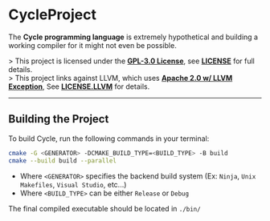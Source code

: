 # CycleProject

The **Cycle programming language** is extremely hypothetical and building a working compiler for it might not even be possible.

\> This project is licensed under the **[GPL-3.0 License](https://www.gnu.org/licenses/gpl-3.0.en.html)**, see **[LICENSE](./LICENSE)** for full details.
<br>
\> This project links against LLVM, which uses **[Apache 2.0 w/ LLVM Exception](https://llvm.org/LICENSE.txt)**, See **[LICENSE.LLVM](./LICENSE.LLVM)** for details.

---

## Building the Project

To build Cycle, run the following commands in your terminal:

```bash
cmake -G <GENERATOR> -DCMAKE_BUILD_TYPE=<BUILD_TYPE> -B build
cmake --build build --parallel
```

- Where ```<GENERATOR>``` specifies the backend build system (Ex: ```Ninja```, ```Unix Makefiles```, ```Visual Studio```, etc...)
- Where ```<BUILD_TYPE>``` can be either ```Release``` or ```Debug```

The final compiled executable should be located in ```./bin/```

